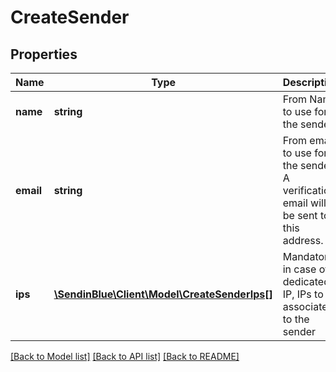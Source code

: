 # CreateSender

## Properties
Name | Type | Description | Notes
------------ | ------------- | ------------- | -------------
**name** | **string** | From Name to use for the sender | 
**email** | **string** | From email to use for the sender. A verification email will be sent to this address. | 
**ips** | [**\SendinBlue\Client\Model\CreateSenderIps[]**](CreateSenderIps.md) | Mandatory in case of dedicated IP, IPs to associate to the sender | [optional] 

[[Back to Model list]](../../README.md#documentation-for-models) [[Back to API list]](../../README.md#documentation-for-api-endpoints) [[Back to README]](../../README.md)


